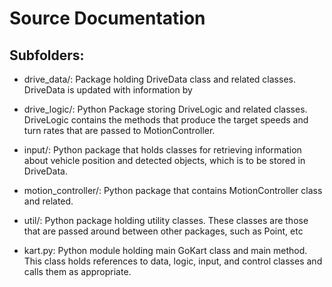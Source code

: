 # Source Documentation

## Subfolders:

* drive_data/: Package holding DriveData class and related classes.
    DriveData is updated with information by

* drive_logic/: Python Package storing DriveLogic and related
    classes. DriveLogic contains the methods that produce the target
    speeds and turn rates that are passed to MotionController.

* input/: Python package that holds classes for retrieving information
    about vehicle position and detected objects, which is to be stored
    in DriveData.

* motion_controller/: Python package that contains MotionController
    class and related.

* util/: Python package holding utility classes. These classes are
    those that are passed around between other packages, such as 
    Point, etc

* kart.py: Python module holding main GoKart class and main method.
    This class holds references to data, logic, input, and control
    classes and calls them as appropriate.